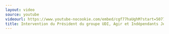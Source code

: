 ```yaml
---
layout: video
source: youtube
videourl: https://www.youtube-nocookie.com/embed/cgf77haUghM?start=5077
title: Intervention du Président du groupe UDI, Agir et Indépendants Jean-Christophe Lagarde à l'Assemblée nationale
---
```

